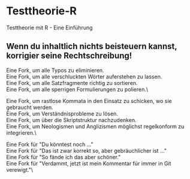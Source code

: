 # Testtheorie-R
Testtheorie mit R - Eine Einführung

## Wenn du inhaltlich nichts beisteuern kannst, korrigier seine Rechtschreibung!
Eine Fork, um alle Typos zu eliminieren.\
Eine Fork, um alle verschluckten Wörter auferstehen zu lassen.\
Eine Fork, um alle Satzfragmente richtig zu sortieren.\
Eine Fork, um alle sperrigen Formulierungen zu polieren.\

Eine Fork, um rastlose Kommata in den Einsatz zu schicken, wo sie gebraucht werden.\
Eine Fork, um Verständnisprobleme zu lösen.\
Eine Fork, um über die Skriptstruktur nachzudenken.\
Eine Fork, um Neologismen und Anglizismen möglichst regelkonform zu integrieren.\

Eine Fork für "Du könntest noch ..."\
Eine Fork für "Das ist zwar korrekt so, aber gebräuchlicher ist ..."\
Eine Fork für "So fände ich das aber schöner."\
Eine Fork für "Verdammt, jetzt ist mein Kommentar für immer in Git verewigt."\
